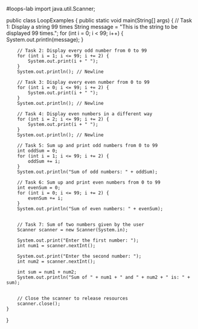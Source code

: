 #loops-lab
import java.util.Scanner;

public class LoopExamples {
    public static void main(String[] args) {
        // Task 1: Display a string 99 times
        String message = "This is the string to be displayed 99 times.";
        for (int i = 0; i < 99; i++) {
            System.out.println(message);
        }
        
        // Task 2: Display every odd number from 0 to 99
        for (int i = 1; i <= 99; i += 2) {
            System.out.print(i + " ");
        }
        System.out.println(); // Newline
        
        // Task 3: Display every even number from 0 to 99
        for (int i = 0; i <= 99; i += 2) {
            System.out.print(i + " ");
        }
        System.out.println(); // Newline
        
        // Task 4: Display even numbers in a different way
        for (int i = 2; i <= 99; i += 2) {
            System.out.print(i + " ");
        }
        System.out.println(); // Newline
        
        // Task 5: Sum up and print odd numbers from 0 to 99
        int oddSum = 0;
        for (int i = 1; i <= 99; i += 2) {
            oddSum += i;
        }
        System.out.println("Sum of odd numbers: " + oddSum);
        
        // Task 6: Sum up and print even numbers from 0 to 99
        int evenSum = 0;
        for (int i = 0; i <= 99; i += 2) {
            evenSum += i;
        }
        System.out.println("Sum of even numbers: " + evenSum);
        
        
        // Task 7: Sum of two numbers given by the user
        Scanner scanner = new Scanner(System.in);
        
        System.out.print("Enter the first number: ");
        int num1 = scanner.nextInt();
        
        System.out.print("Enter the second number: ");
        int num2 = scanner.nextInt();
        
        int sum = num1 + num2;
        System.out.println("Sum of " + num1 + " and " + num2 + " is: " + sum);
        
        
        // Close the scanner to release resources
        scanner.close();
    }
}
